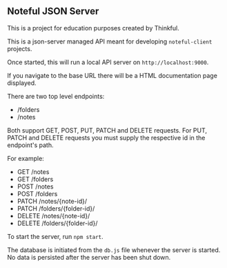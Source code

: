## Noteful JSON Server

This is a project for education purposes created by Thinkful.

This is a json-server managed API meant for developing `noteful-client` projects.

Once started, this will run a local API server on `http://localhost:9000`.

If you navigate to the base URL there will be a HTML documentation page displayed.

There are two top level endpoints:

- /folders
- /notes

Both support GET, POST, PUT, PATCH and DELETE requests. For PUT, PATCH and DELETE requests you must supply the respective id in the endpoint's path.

For example:

- GET /notes
- GET /folders
- POST /notes
- POST /folders
- PATCH /notes/{note-id}/
- PATCH /folders/{folder-id}/
- DELETE /notes/{note-id}/
- DELETE /folders/{folder-id}/

To start the server, run `npm start`.

The database is initiated from the `db.js` file whenever the server is started. No data is persisted after the server has been shut down.
